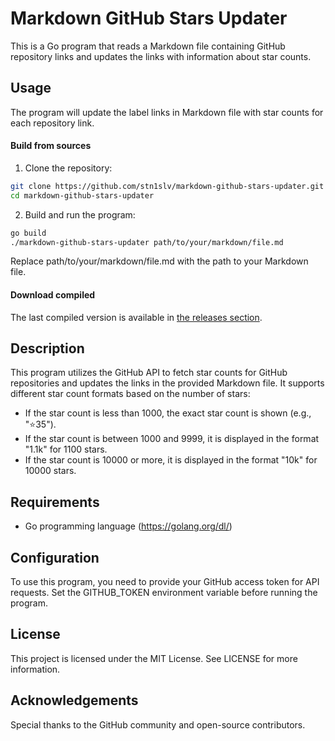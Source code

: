 # Markdown GitHub Stars Updater

This is a Go program that reads a Markdown file containing GitHub repository links and updates the links with information about star counts.

## Usage
The program will update the label links in Markdown file with star counts for each repository link.
#### Build from sources

1. Clone the repository:
```sh
git clone https://github.com/stn1slv/markdown-github-stars-updater.git
cd markdown-github-stars-updater
```

2. Build and run the program:
```sh
go build
./markdown-github-stars-updater path/to/your/markdown/file.md
 ```
Replace path/to/your/markdown/file.md with the path to your Markdown file.

#### Download compiled

The last compiled version is available in [the releases section](https://github.com/stn1slv/markdown-github-stars-updater/releases/latest).

## Description
This program utilizes the GitHub API to fetch star counts for GitHub repositories and updates the links in the provided Markdown file. It supports different star count formats based on the number of stars:

- If the star count is less than 1000, the exact star count is shown (e.g., "⭐35").
- If the star count is between 1000 and 9999, it is displayed in the format "1.1k" for 1100 stars.
- If the star count is 10000 or more, it is displayed in the format "10k" for 10000 stars.
## Requirements
- Go programming language (https://golang.org/dl/)
## Configuration
To use this program, you need to provide your GitHub access token for API requests. Set the GITHUB_TOKEN environment variable before running the program.

## License
This project is licensed under the MIT License. See LICENSE for more information.

## Acknowledgements
Special thanks to the GitHub community and open-source contributors.
